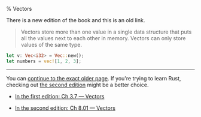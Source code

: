 % Vectors

There is a new edition of the book and this is an old link.

> Vectors store more than one value in a single data structure that puts all the values next to each other in memory.
> Vectors can only store values of the same type.

```rust
let v: Vec<i32> = Vec::new();
let numbers = vec![1, 2, 3];
```

---

You can [continue to the exact older page][1].
If you're trying to learn Rust, checking out [the second edition][2] might be a better choice.

* [In the first edition: Ch 3.7 — Vectors][1]

* [In the second edition: Ch 8.01 — Vectors][2]


[1]: first-edition/vectors.html
[2]: second-edition/ch08-01-vectors.html

